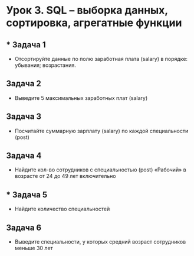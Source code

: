 # Урок 3. SQL – выборка данных, сортировка, агрегатные функции

## * Задача 1
 - Отсортируйте данные по полю заработная плата (salary) в порядке: убывания; возрастания.

## Задача 2
 - Выведите 5 максимальных заработных плат (salary)

## Задача 3
 - Посчитайте суммарную зарплату (salary) по каждой специальности (роst)


## Задача 4
 - Найдите кол-во сотрудников с специальностью (post) «Рабочий» в возрасте от 24 до 49 лет включительно


## * Задача 5
 - Найдите количество специальностей

## Задача 6
 - Выведите специальности, у которых средний возраст сотрудников меньше 30 лет